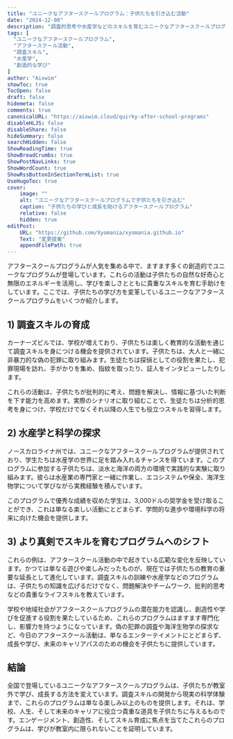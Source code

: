 ```yaml
---
title: "ユニークなアフタースクールプログラム：子供たちを引き込む活動"
date: "2024-12-08"
description: "調査的思考や水産学などのスキルを育むユニークなアフタースクールプログラムを探求しましょう。これらのプログラムは教育を冒険に変えています。"
tags: [
  "ユニークなアフタースクールプログラム",
  "アフタースクール活動",
  "調査スキル",
  "水産学",
  "創造的な学び"
]
author: "Aixwim"
showToc: true
TocOpen: false
draft: false
hidemeta: false
comments: true
canonicalURL: "https://aixwim.cloud/quirky-after-school-programs"
disableHLJS: false
disableShare: false
hideSummary: false
searchHidden: false
ShowReadingTime: true
ShowBreadCrumbs: true
ShowPostNavLinks: true
ShowWordCount: true
ShowRssButtonInSectionTermList: true
UseHugoToc: true
cover:
    image: ""
    alt: "ユニークなアフタースクールプログラムで子供たちを引き込む"
    caption: "子供たちの学びと成長を助けるアフタースクールプログラム"
    relative: false
    hidden: true
editPost:
    URL: "https://github.com/Xyomania/xyomania.github.io"
    Text: "変更提案"
    appendFilePath: true
---
```


アフタースクールプログラムが人気を集める中で、ますます多くの創造的でユニークなプログラムが登場しています。これらの活動は子供たちの自然な好奇心と無限のエネルギーを活用し、学びを楽しさとともに貴重なスキルを育む手助けをしています。ここでは、子供たちの学び方を変革しているユニークなアフタースクールプログラムをいくつか紹介します。

<!--more-->

## 1) 調査スキルの育成

カーナーズビルでは、学校が増えており、子供たちは楽しく教育的な活動を通じて調査スキルを身につける機会を提供されています。子供たちは、大人と一緒に非暴力的な偽の犯罪に取り組みます。生徒たちは探偵としての役割を果たし、犯罪現場を訪れ、手がかりを集め、指紋を取ったり、証人をインタビューしたりします。

これらの活動は、子供たちが批判的に考え、問題を解決し、情報に基づいた判断を下す能力を高めます。実際のシナリオに取り組むことで、生徒たちは分析的思考を身につけ、学校だけでなくそれ以降の人生でも役立つスキルを習得します。

## 2) 水産学と科学の探求

ノースカロライナ州では、ユニークなアフタースクールプログラムが提供されており、学生たちは水産学の世界に足を踏み入れるチャンスを得ています。このプログラムに参加する子供たちは、淡水と海洋の両方の環境で実践的な実験に取り組みます。彼らは水産業の専門家と一緒に作業し、エコシステムや保全、海洋生物学について学びながら実務経験を積んでいます。

このプログラムで優秀な成績を収めた学生は、3,000ドルの奨学金を受け取ることができ、これは単なる楽しい活動にとどまらず、学問的な進歩や環境科学の将来に向けた機会を提供します。

## 3) より真剣でスキルを育むプログラムへのシフト

これらの例は、アフタースクール活動の中で起きている広範な変化を反映しています。かつては単なる遊びや楽しみだったものが、現在では子供たちの教育の重要な延長として進化しています。調査スキルの訓練や水産学などのプログラムは、子供たちの知識を広げるだけでなく、問題解決やチームワーク、批判的思考などの貴重なライフスキルを教えています。

学校や地域社会がアフタースクールプログラムの潜在能力を認識し、創造性や学びを促進する役割を果たしているため、これらのプログラムはますます専門化し、影響力を持つようになっています。偽の犯罪の調査や海洋生物学の探求など、今日のアフタースクール活動は、単なるエンターテイメントにとどまらず、成長や学び、未来のキャリアパスのための機会を子供たちに提供しています。

## 結論

全国で登場しているユニークなアフタースクールプログラムは、子供たちが教室外で学び、成長する方法を変えています。調査スキルの開発から現実の科学体験まで、これらのプログラムは単なる楽しみ以上のものを提供します。それは、学校、人生、そして未来のキャリアに役立つ貴重な道具を子供たちに与えるものです。エンゲージメント、創造性、そしてスキル育成に焦点を当てたこれらのプログラムは、学びが教室内に限られないことを証明しています。
